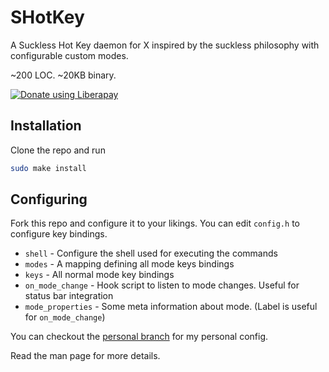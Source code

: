 # SHotKey
A Suckless Hot Key daemon for X inspired by the suckless philosophy with configurable custom modes.

~200 LOC. ~20KB binary.


<a href="https://liberapay.com/phenax/donate"><img alt="Donate using Liberapay" src="https://liberapay.com/assets/widgets/donate.svg"></a>


## Installation
Clone the repo and run
```bash
sudo make install
```


## Configuring
Fork this repo and configure it to your likings.
You can edit `config.h` to configure key bindings.

* `shell` - Configure the shell used for executing the commands
* `modes` - A mapping defining all mode keys bindings
* `keys` - All normal mode key bindings
* `on_mode_change` - Hook script to listen to mode changes. Useful for status bar integration
* `mode_properties` - Some meta information about mode. (Label is useful for `on_mode_change`)

You can checkout the [personal branch](https://github.com/phenax/shotkey/tree/personal) for my personal config.

Read the man page for more details.
